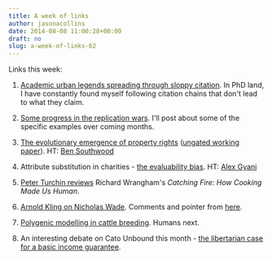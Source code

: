 ```yaml
---
title: A week of links
author: jasonacollins
date: 2014-08-08 11:00:28+00:00
draft: no
slug: a-week-of-links-62
---
```


Links this week:






	
  1. [Academic urban legends spreading through sloppy citation](http://www.insidehighered.com/news/2014/08/06/how-rumors-spread-sloppy-citation-practices). In PhD land, I have constantly found myself following citation chains that don't lead to what they claim.

	
  2. [Some progress in the replication wars](http://www.slate.com/articles/health_and_science/science/2014/07/replication_controversy_in_psychology_bullying_file_drawer_effect_blog_posts.single.html). I'll post about some of the specific examples over coming months.

	
  3. [The evolutionary emergence of property rights](http://www.aeaweb.org/articles.php?doi=10.1257/mic.6.3.203) ([ungated working paper](http://thred.devecon.org/papers/2011/2011-042_Eswaran_An-Economic-Theory.pdf)). HT: [Ben Southwood](https://twitter.com/bswud)

	
  4. Attribute substitution in charities - [the evaluability bias](http://journal.sjdm.org/14/14402a/jdm14402a.pdf). HT: [Alex Gyani](https://twitter.com/alexgyani)

	
  5. [Peter Turchin reviews](http://socialevolutionforum.com/2014/08/07/paleo-diet-and-fire/) Richard Wrangham's *Catching Fire: How Cooking Made Us Human*.

	
  6. [Arnold Kling on Nicholas Wade](http://www.econlib.org/library/Columns/y2014/Klingdiverge.html). Comments and pointer from [here](http://www.arnoldkling.com/blog/me-on-nicholas-wade/).

	
  7. [Polygenic modelling in cattle breeding](http://infoproc.blogspot.com.au/2014/08/its-all-in-gene-cows.html). Humans next.

	
  8. An interesting debate on Cato Unbound this month - [the libertarian case for a basic income guarantee](http://www.cato-unbound.org/2014/08/04/matt-zwolinski/pragmatic-libertarian-case-basic-income-guarantee).


